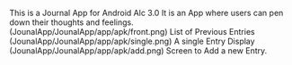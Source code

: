 This is a Journal App for Android Alc 3.0
It is an App where users can pen down their thoughts and feelings. 
(JounalApp/JounalApp/app/apk/front.png)
List of  Previous Entries
(JounalApp/JounalApp/app/apk/single.png)
A single Entry Display
(JounalApp/JounalApp/app/apk/add.png)
Screen to Add a new Entry.



